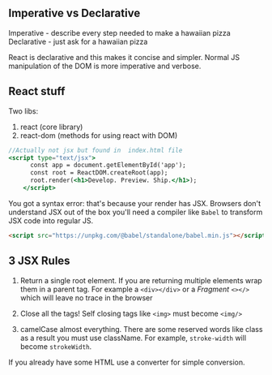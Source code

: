 ## Imperative vs Declarative
Imperative - describe every step needed to make a hawaiian pizza
Declarative - just ask for a hawaiian pizza

React is declarative and this makes it concise and simpler.
Normal JS manipulation of the DOM is more imperative and verbose.

## React stuff
Two libs:
1. react (core library)
2. react-dom (methods for using react with DOM)

```jsx
//Actually not jsx but found in  index.html file
<script type="text/jsx">
      const app = document.getElementById('app');
      const root = ReactDOM.createRoot(app);
      root.render(<h1>Develop. Preview. Ship.</h1>);
    </script>
```

You got a syntax error: that's because your render has JSX.
Browsers don't understand JSX out of the box you'll need a compiler
like `Babel` to transform JSX code into regular JS.

```html
<script src="https://unpkg.com/@babel/standalone/babel.min.js"></script>

```

## 3 JSX Rules
1. Return a single root element. If you are returning multiple elements
wrap them in a parent tag. For example a `<div></div>` 
or a _Fragment_ `<></>` which will leave no trace in the browser

2. Close all the tags! Self closing tags like `<img>` must become `<img/>`
3. camelCase almost everything. There are some reserved words like class
as a result you must use className. For example, `stroke-width` will become
`strokeWidth`.

If you already have some HTML use a converter for simple conversion.





